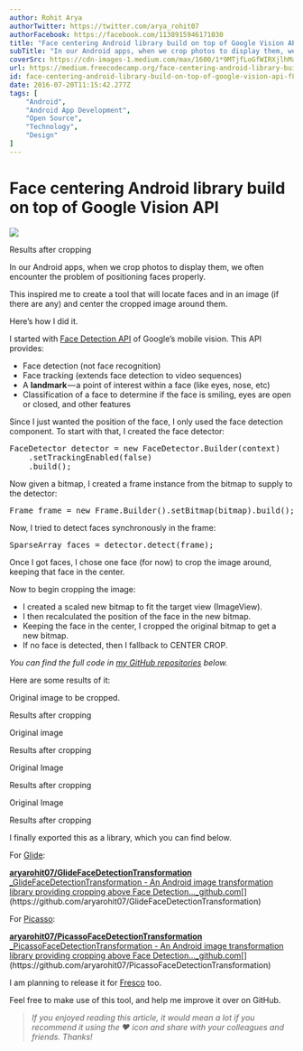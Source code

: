 ```yaml
---
author: Rohit Arya
authorTwitter: https://twitter.com/arya_rohit07
authorFacebook: https://facebook.com/1138915946171030
title: "Face centering Android library build on top of Google Vision API"
subTitle: "In our Android apps, when we crop photos to display them, we often encounter the problem of positioning faces properly...."
coverSrc: https://cdn-images-1.medium.com/max/1600/1*9MTjfLoGfWIRXjlhMaTucw.png
url: https://medium.freecodecamp.org/face-centering-android-library-build-on-top-of-google-vision-api-f88661b97959
id: face-centering-android-library-build-on-top-of-google-vision-api-f88661b97959
date: 2016-07-20T11:15:42.277Z
tags: [
	"Android",
	"Android App Development",
	"Open Source",
	"Technology",
	"Design"
]
---
```

# Face centering Android library build on top of Google Vision API







![](https://cdn-images-1.medium.com/max/1600/1*9MTjfLoGfWIRXjlhMaTucw.png)






Results after cropping



In our Android apps, when we crop photos to display them, we often encounter the problem of positioning faces properly.

This inspired me to create a tool that will locate faces and in an image (if there are any) and center the cropped image around them.

Here’s how I did it.

I started with [Face Detection API](https://developers.google.com/vision/face-detection-concepts) of Google’s mobile vision. This API provides:

*   Face detection (not face recognition)
*   Face tracking (extends face detection to video sequences)
*   A **landmark** — a point of interest within a face (like eyes, nose, etc)
*   Classification of a face to determine if the face is smiling, eyes are open or closed, and other features

Since I just wanted the position of the face, I only used the face detection component. To start with that, I created the face detector:

<pre name="f33c" id="f33c" class="graf graf--pre graf-after--p">FaceDetector detector = new FaceDetector.Builder(context)  
    .setTrackingEnabled(false)  
    .build();</pre>

Now given a bitmap, I created a frame instance from the bitmap to supply to the detector:

<pre name="466a" id="466a" class="graf graf--pre graf-after--p">Frame frame = new Frame.Builder().setBitmap(bitmap).build();</pre>

Now, I tried to detect faces synchronously in the frame:

<pre name="3dfe" id="3dfe" class="graf graf--pre graf-after--p">SparseArray<Face> faces = detector.detect(frame);</pre>

Once I got faces, I chose one face (for now) to crop the image around, keeping that face in the center.

Now to begin cropping the image:

*   I created a scaled new bitmap to fit the target view (ImageView).
*   I then recalculated the position of the face in the new bitmap.
*   Keeping the face in the center, I cropped the original bitmap to get a new bitmap.
*   If no face is detected, then I fallback to CENTER CROP.

_You can find the full code in_ [_my GitHub repositories_](https://github.com/aryarohit07) _below._

Here are some results of it:












Original image to be cropped.














Results after cropping














Original image














Results after cropping














Original Image














Results after cropping














Original Image














Results after cropping



I finally exported this as a library, which you can find below.

For [Glide](https://github.com/bumptech/glide):

[**aryarohit07/GlideFaceDetectionTransformation**  
_GlideFaceDetectionTransformation - An Android image transformation library providing cropping above Face Detection…_github.com](https://github.com/aryarohit07/GlideFaceDetectionTransformation "https://github.com/aryarohit07/GlideFaceDetectionTransformation")[](https://github.com/aryarohit07/GlideFaceDetectionTransformation)

For [Picasso](https://github.com/square/picasso):

[**aryarohit07/PicassoFaceDetectionTransformation**  
_PicassoFaceDetectionTransformation - An Android image transformation library providing cropping above Face Detection…_github.com](https://github.com/aryarohit07/PicassoFaceDetectionTransformation "https://github.com/aryarohit07/PicassoFaceDetectionTransformation")[](https://github.com/aryarohit07/PicassoFaceDetectionTransformation)

I am planning to release it for [Fresco](https://github.com/facebook/fresco) too.

Feel free to make use of this tool, and help me improve it over on GitHub.

> _If you enjoyed reading this article, it would mean a lot if you recommend it using the ❤ icon and share with your colleagues and friends. Thanks!_








